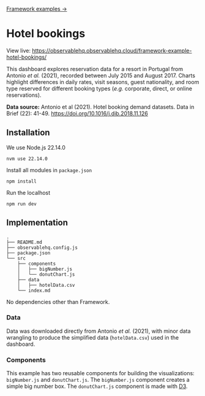 [Framework examples →](../)

# Hotel bookings

View live: <https://observablehq.observablehq.cloud/framework-example-hotel-bookings/>

This dashboard explores reservation data for a resort in Portugal from Antonio _et al._ (2021), recorded between July 2015 and August 2017. Charts highlight differences in daily rates, visit seasons, guest nationality, and room type reserved for different booking types (_e.g._ corporate, direct, or online reservations).

**Data source:** Antonio et al (2021). Hotel booking demand datasets. Data in Brief (22): 41-49. https://doi.org/10.1016/j.dib.2018.11.126

## Installation

We use Node.js 22.14.0
```
nvm use 22.14.0
```

Install all modules in `package.json`
```
npm install
```

Run the localhost
```
npm run dev
```



## Implementation

```
.
├── README.md
├── observablehq.config.js
├── package.json
└── src
    ├── components
    │   ├── bigNumber.js
    │   └── donutChart.js
    ├── data
    │   ├── hotelData.csv
    └── index.md
```

No dependencies other than Framework.

### Data

Data was downloaded directly from Antonio _et al._ (2021), with minor data wrangling to produce the simplified data (`hotelData.csv`) used in the dashboard.

### Components

This example has two reusable components for building the visualizations: `bigNumber.js` and `donutChart.js`. The `bigNumber.js` component creates a simple big number box. The `donutChart.js` component is made with [D3](https://d3js.org/).

